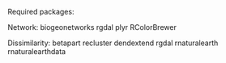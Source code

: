 Required packages:

Network:
biogeonetworks
rgdal
plyr
RColorBrewer

Dissimilarity:
betapart
recluster
dendextend
rgdal
rnaturalearth
rnaturalearthdata


